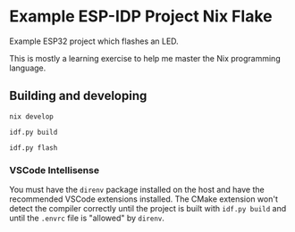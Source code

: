 # Example ESP-IDP Project Nix Flake

Example ESP32 project which flashes an LED.

This is mostly a learning exercise to help me master the Nix programming language.

## Building and developing

    nix develop

    idf.py build

    idf.py flash

### VSCode Intellisense

You must have the `direnv` package installed on the host and have the recommended VSCode extensions installed. The CMake extension won't detect the compiler correctly until the project is built with `idf.py build` and until the `.envrc` file is "allowed" by `direnv`.

